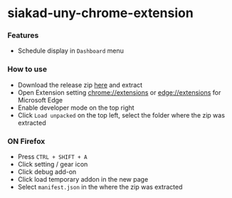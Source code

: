 # siakad-uny-chrome-extension

### Features
* Schedule display in `Dashboard` menu

### How to use
* Download the release zip [here](https://github.com/nartos9090/siakad-uny-chrome-extension/releases/latest) and extract
* Open Extension setting [chrome://extensions](`chrome://extensions`) or [edge://extensions](`edge://extensions`) for Microsoft Edge
* Enable developer mode on the top right
* Click `Load unpacked` on the top left, select the folder where the zip was extracted

### ON Firefox

* Press `CTRL + SHIFT + A`
* Click setting / gear icon
* Click debug add-on
* Click load temporary addon in the new page
* Select `manifest.json` in the where the zip was extracted
